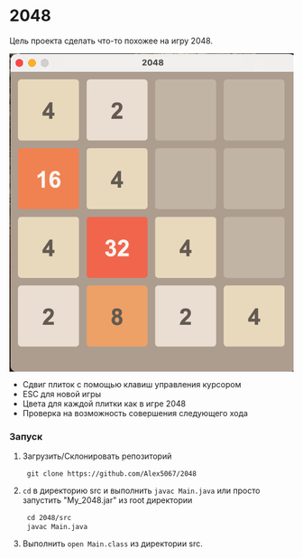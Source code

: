 # 2048

Цель проекта сделать что-то похожее на игру 2048.

<img align="center" src="screen.png" alt="Screenshot of the game" />

* Сдвиг плиток с помощью клавиш управления курсором
* ESC для новой игры
* Цвета для каждой плитки как в игре 2048
* Проверка на возможность совершения следующего хода

### Запуск

1. Загрузить/Склонировать репозиторий

        git clone https://github.com/Alex5067/2048
2. `cd` в директорию src и выполнить `javac Main.java` или просто запустить "My_2048.jar" из root директории

        cd 2048/src
        javac Main.java

3.  Выполнить `open Main.class` из директории src.
   

